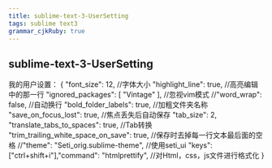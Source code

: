 ```yaml
---
title: sublime-text-3-UserSetting
tags: sublime text3
grammar_cjkRuby: true
---
```

## sublime-text-3-UserSetting
我的用户设置：
{
"font_size": 12,
//字体大小
"highlight_line": true,
//高亮编辑中的那一行
"ignored_packages":
[
"Vintage"
],
//忽视vim模式
//"word_wrap": false,
//自动换行
"bold_folder_labels": true,
//加粗文件夹名称
"save_on_focus_lost": true,
//焦点丢失后自动保存
"tab_size": 2,
"translate_tabs_to_spaces": true,
//Tab转换
"trim_trailing_white_space_on_save": true,
//保存时去掉每一行文本最后面的空格
//"theme": "Seti_orig.sublime-theme",
//使用seti_ui
"keys": ["ctrl+shift+i"],"command": "htmlprettify",
//对Html，css，js文件进行格式化
}
